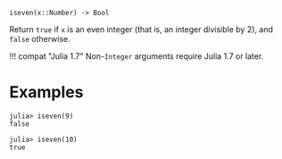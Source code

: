 ```
iseven(x::Number) -> Bool
```

Return `true` if `x` is an even integer (that is, an integer divisible by 2), and `false` otherwise.

!!! compat "Julia 1.7"
    Non-`Integer` arguments require Julia 1.7 or later.


# Examples

```jldoctest
julia> iseven(9)
false

julia> iseven(10)
true
```
